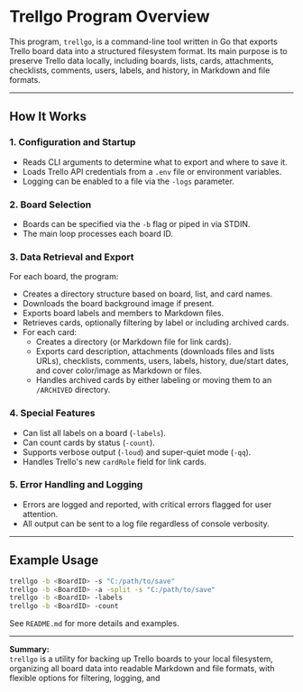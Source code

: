 # Trellgo Program Overview

This program, `trellgo`, is a command-line tool written in Go that exports Trello board data into a structured filesystem format. Its main purpose is to preserve Trello data locally, including boards, lists, cards, attachments, checklists, comments, users, labels, and history, in Markdown and file formats.

---

## How It Works

### 1. Configuration and Startup
- Reads CLI arguments to determine what to export and where to save it.
- Loads Trello API credentials from a `.env` file or environment variables.
- Logging can be enabled to a file via the `-logs` parameter.

### 2. Board Selection
- Boards can be specified via the `-b` flag or piped in via STDIN.
- The main loop processes each board ID.

### 3. Data Retrieval and Export
For each board, the program:
- Creates a directory structure based on board, list, and card names.
- Downloads the board background image if present.
- Exports board labels and members to Markdown files.
- Retrieves cards, optionally filtering by label or including archived cards.
- For each card:
  - Creates a directory (or Markdown file for link cards).
  - Exports card description, attachments (downloads files and lists URLs), checklists, comments, users, labels, history, due/start dates, and cover color/image as Markdown or files.
  - Handles archived cards by either labeling or moving them to an `/ARCHIVED` directory.

### 4. Special Features
- Can list all labels on a board (`-labels`).
- Can count cards by status (`-count`).
- Supports verbose output (`-loud`) and super-quiet mode (`-qq`).
- Handles Trello's new `cardRole` field for link cards.

### 5. Error Handling and Logging
- Errors are logged and reported, with critical errors flagged for user attention.
- All output can be sent to a log file regardless of console verbosity.

---

## Example Usage

```sh
trellgo -b <BoardID> -s "C:/path/to/save"
trellgo -b <BoardID> -a -split -s "C:/path/to/save"
trellgo -b <BoardID> -labels
trellgo -b <BoardID> -count
```

See `README.md` for more details and examples.

---

**Summary:**  
`trellgo` is a utility for backing up Trello boards to your local filesystem, organizing all board data into readable Markdown and file formats, with flexible options for filtering, logging, and